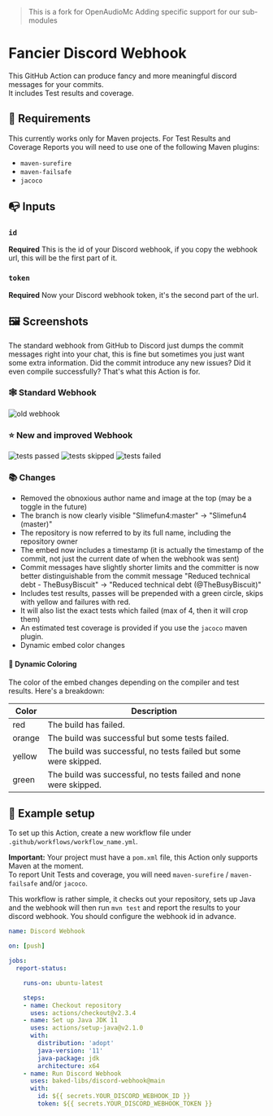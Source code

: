 > This is a fork for OpenAudioMc
> Adding specific support for our
> sub-modules

# Fancier Discord Webhook
This GitHub Action can produce fancy and more meaningful discord messages for your commits.
<br>It includes Test results and coverage.

## :notebook: Requirements
This currently works only for Maven projects.
For Test Results and Coverage Reports you will need to use one of the following Maven plugins:
* `maven-surefire`
* `maven-failsafe`
* `jacoco`

## :mailbox_with_no_mail: Inputs

### `id`
**Required** This is the id of your Discord webhook, if you copy the webhook url, this will be the first part of it.

### `token`
**Required** Now your Discord webhook token, it's the second part of the url.

## :framed_picture: Screenshots
The standard webhook from GitHub to Discord just dumps the commit messages right into your chat, this is fine but sometimes you just want some extra information. Did the commit introduce any new issues? Did it even compile successfully? That's what this Action is for.<br>

### :spider_web: Standard Webhook
![old webhook](https://raw.githubusercontent.com/baked-libs/discord-webhook/master/assets/old-webhook.png)

### :star: New and improved Webhook
![tests passed](https://raw.githubusercontent.com/baked-libs/discord-webhook/master/assets/tests-passed.png)
![tests skipped](https://raw.githubusercontent.com/baked-libs/discord-webhook/master/assets/tests-skipped.png)
![tests failed](https://raw.githubusercontent.com/baked-libs/discord-webhook/master/assets/tests-failed.png)

### :books: Changes
* Removed the obnoxious author name and image at the top (may be a toggle in the future)
* The branch is now clearly visible "Slimefun4:master" -> "Slimefun4 (master)"
* The repository is now referred to by its full name, including the repository owner
* The embed now includes a timestamp (it is actually the timestamp of the commit, not just the current date of when the webhook was sent)
* Commit messages have slightly shorter limits and the committer is now better distinguishable from the commit message "Reduced technical debt - TheBusyBiscuit" -> "Reduced technical debt (@TheBusyBiscuit)"
* Includes test results, passes will be prepended with a green circle, skips with yellow and failures with red.
* It will also list the exact tests which failed (max of 4, then it will crop them)
* An estimated test coverage is provided if you use the `jacoco` maven plugin.
* Dynamic embed color changes

#### :art: Dynamic Coloring
The color of the embed changes depending on the compiler and test results. Here's a breakdown:

| Color | Description |
| ----- | ----------- |
| red | The build has failed. |
| orange | The build was successful but some tests failed. |
| yellow | The build was successful, no tests failed but some were skipped. |
| green | The build was successful, no tests failed and none were skipped. |

## :scroll: Example setup
To set up this Action, create a new workflow file under `.github/workflows/workflow_name.yml`.

**Important:** Your project must have a `pom.xml` file, this Action only supports Maven at the moment.<br>
To report Unit Tests and coverage, you will need `maven-surefire` / `maven-failsafe` and/or `jacoco`.

This workflow is rather simple, it checks out your repository, sets up Java and the webhook will then run `mvn test` and report the results to your discord webhook.
You should configure the webhook id in advance.

```yaml
name: Discord Webhook

on: [push]

jobs:
  report-status:

    runs-on: ubuntu-latest

    steps:
    - name: Checkout repository
      uses: actions/checkout@v2.3.4
    - name: Set up Java JDK 11
      uses: actions/setup-java@v2.1.0
      with:
        distribution: 'adopt'
        java-version: '11'
        java-package: jdk
        architecture: x64
    - name: Run Discord Webhook
      uses: baked-libs/discord-webhook@main
      with:
        id: ${{ secrets.YOUR_DISCORD_WEBHOOK_ID }}
        token: ${{ secrets.YOUR_DISCORD_WEBHOOK_TOKEN }}
```
